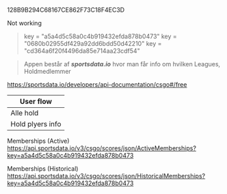 128B9B294C68167CE862F73C18F4EC3D

Not working
>key = "a5a4d5c58a0c4b919432efda878b0473"
>key = "0680b02955df429a92dd6bdd50d42210"
>key = "cd364a6f20f4496da85e714aa23cdf54"

> Appen består af **_sportsdata.io_** hvor man får info om hvilken Leagues, Holdmedlemmer



https://sportsdata.io/developers/api-documentation/csgo#/free

| User flow|
| ------------- |
| Alle hold |
| Hold plyers info |

Memberships (Active)
https://api.sportsdata.io/v3/csgo/scores/json/ActiveMemberships?key=a5a4d5c58a0c4b919432efda878b0473

Memberships (Historical)
https://api.sportsdata.io/v3/csgo/scores/json/HistoricalMemberships?key=a5a4d5c58a0c4b919432efda878b0473
